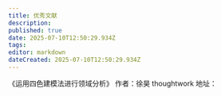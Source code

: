 ```yaml
---
title: 优秀文献
description: 
published: true
date: 2025-07-10T12:50:29.934Z
tags: 
editor: markdown
dateCreated: 2025-07-10T12:50:29.934Z
---
```


《运用四色建模法进行领域分析》
作者：徐昊 thoughtwork
地址：